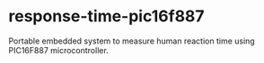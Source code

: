 # response-time-pic16f887
Portable embedded system to measure human reaction time using PIC16F887 microcontroller.
